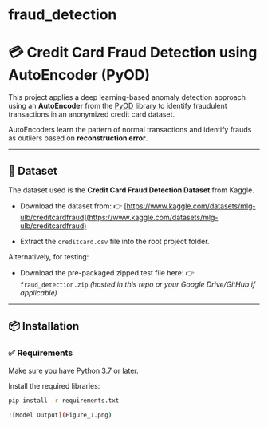 # fraud_detection
# 💳 Credit Card Fraud Detection using AutoEncoder (PyOD)

This project applies a deep learning-based anomaly detection approach using an **AutoEncoder** from the [PyOD](https://pyod.readthedocs.io/) library to identify fraudulent transactions in an anonymized credit card dataset.

AutoEncoders learn the pattern of normal transactions and identify frauds as outliers based on **reconstruction error**.

---

## 📁 Dataset

The dataset used is the **Credit Card Fraud Detection Dataset** from Kaggle.

- Download the dataset from:
  👉 [https://www.kaggle.com/datasets/mlg-ulb/creditcardfraud](https://www.kaggle.com/datasets/mlg-ulb/creditcardfraud)

- Extract the `creditcard.csv` file into the root project folder.

Alternatively, for testing:
- Download the pre-packaged zipped test file here:
  👉 `fraud_detection.zip` *(hosted in this repo or your Google Drive/GitHub if applicable)*

---

## 📦 Installation

### ✅ Requirements

Make sure you have Python 3.7 or later.

Install the required libraries:
```bash
pip install -r requirements.txt

![Model Output](Figure_1.png)
